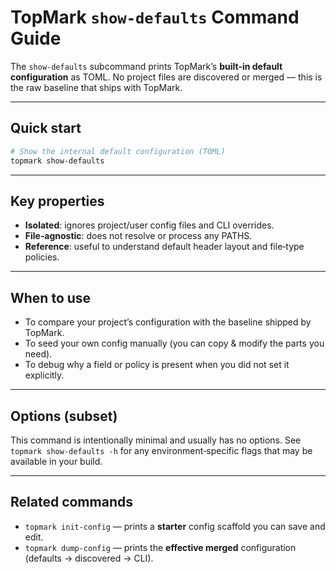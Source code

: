 <!--
topmark:header:start

  file         : show_defaults.md
  file_relpath : docs/usage/commands/show_defaults.md
  project      : TopMark
  license      : MIT
  copyright    : (c) 2025 Olivier Biot

topmark:header:end
-->

# TopMark `show-defaults` Command Guide

The `show-defaults` subcommand prints TopMark’s **built‑in default configuration** as TOML. No
project files are discovered or merged — this is the raw baseline that ships with TopMark.

______________________________________________________________________

## Quick start

```bash
# Show the internal default configuration (TOML)
topmark show-defaults
```

______________________________________________________________________

## Key properties

- **Isolated**: ignores project/user config files and CLI overrides.
- **File‑agnostic**: does not resolve or process any PATHS.
- **Reference**: useful to understand default header layout and file‑type policies.

______________________________________________________________________

## When to use

- To compare your project’s configuration with the baseline shipped by TopMark.
- To seed your own config manually (you can copy & modify the parts you need).
- To debug why a field or policy is present when you did not set it explicitly.

______________________________________________________________________

## Options (subset)

This command is intentionally minimal and usually has no options. See `topmark show-defaults -h` for
any environment‑specific flags that may be available in your build.

______________________________________________________________________

## Related commands

- `topmark init-config` — prints a **starter** config scaffold you can save and edit.
- `topmark dump-config` — prints the **effective merged** configuration (defaults → discovered →
  CLI).
